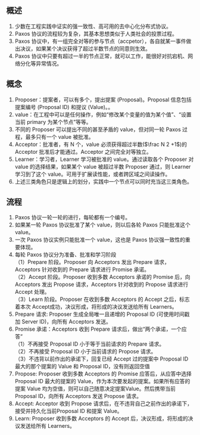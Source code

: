 ## 概述
1. 少数在工程实践中证实的强一致性、高可用的去中心化分布式协议。
2. Paxos 协议的流程较为复杂，其基本思想类似于人类社会的投票过程。
3. Paxos 协议中，有一组完全对等的参与节点（accpetor），各自就某一事件做出决议，如果某个决议获得了超过半数节点的同意则生效。
4. Paxos 协议中只要有超过一半的节点正常，就可以工作，能很好对抗宕机、网络分化等异常情况。

## 概念
1. Proposer：提案者，可以有多个，提出提案 (Proposal)。Proposal 信息包括提案编号 (Proposal ID) 和提议 (Value)。。
2. value：在工程中可以是任何操作，例如“修改某个变量的值为某个值”、“设置当前 primary 为某个节点”等等。
3. 不同的 Proposer 可以提出不同的甚至矛盾的 value，但对同一轮 Paxos 过程，最多只有一个 value 被批准。
4. Acceptor：批准者，有 N 个，value 必须获得超过半数($\frac N 2 +1$)的 Acceptor 批准后才能通过。Acceptor 之间完全对等独立。
5. Learner：学习者，Learner 学习被批准的 value。通过读取各个 Proposer 对 value 的选择结果，如果某个 value 被超过半数 Proposer 通过，则 Learner 学习到了这个 value。可用于扩展读性能，或者跨区域之间读操作。
6. 上述三类角色只是逻辑上的划分，实践中一个节点可以同时充当这三类角色。

## 流程
1. Paxos 协议一轮一轮的进行，每轮都有一个编号。
2. 如果某一轮 Paxos 协议批准了某个 value，则以后各轮 Paxos 只能批准这个 value。
3. 一次 Paxos 协议实例只能批准一个 value，这也是 Paxos 协议强一致性的重要体现。
4. 每轮 Paxos 协议分为准备、批准和学习阶段\
（1）Prepare 阶段。Proposer 向 Acceptors 发出 Prepare 请求，Acceptors 针对收到的 Prepare 请求进行 Promise 承诺。\
（2）Accept 阶段。Proposer 收到多数 Acceptors 承诺的 Promise 后，向 Acceptors 发出 Propose 请求，Acceptors 针对收到的 Propose 请求进行 Accept 处理。\
（3）Learn 阶段。Proposer 在收到多数 Acceptors 的 Accept 之后，标志着本次 Accept成功，决议形成，将形成的决议发送给所有 Learners。
5. Prepare 请求: Proposer 生成全局唯一且递增的 Proposal ID (可使用时间戳加 Server ID)，向所有 Acceptors 发送。
6. Promise 承诺：Acceptors 收到 Prepare 请求后，做出“两个承诺，一个应答”\
（1）不再接受 Proposal ID 小于等于当前请求的 Prepare 请求。\
（2）不再接受 Proposal ID 小于当前请求的 Propose 请求。\
（3）不违背以前作出的承诺下，回复已经 Accept 过的提案中 Proposal ID 最大的那个提案的 Value 和 Proposal ID，没有则返回空值
7. Propose: Proposer 收到多数 Acceptors 的 Promise 应答后，从应答中选择 Proposal ID 最大的提案的 Value，作为本次要发起的提案。如果所有应答的提案 Value 均为空值，则可以自己随意决定提案Value。然后携带当前 Proposal ID，向所有 Acceptors 发送 Propose 请求。
8. Accept: Acceptor 收到 Propose 请求后，在不违背自己之前作出的承诺下，接受并持久化当前Proposal ID 和提案 Value。
9. Learn: Proposer 收到多数 Acceptors 的 Accept 后，决议形成，将形成的决议发送给所有 Learners。
